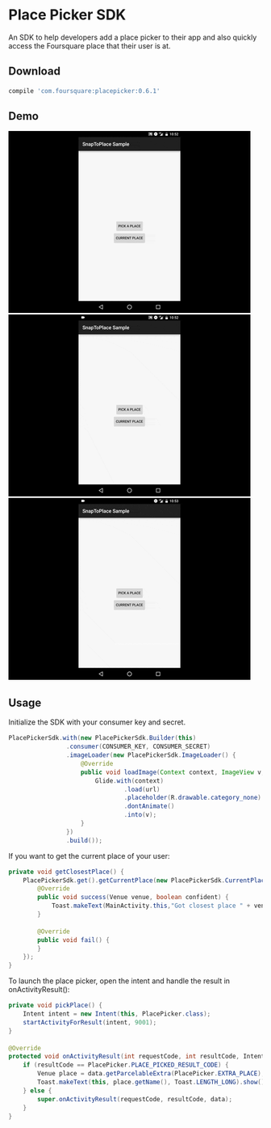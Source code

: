 Place Picker SDK
==================
An SDK to help developers add a place picker to their app and also quickly access the Foursquare place that their user is at.

Download
----------
```groovy
compile 'com.foursquare:placepicker:0.6.1'
```

Demo
----------
![currentplace](resources/placepicker-currentplace.gif)
<br/>
![pickplace](resources/placepicker-pickplace.gif)
<br/>
![changelocation](resources/placepicker-changelocation.gif)

Usage
----------

Initialize the SDK with your consumer key and secret.

```java
PlacePickerSdk.with(new PlacePickerSdk.Builder(this)
                .consumer(CONSUMER_KEY, CONSUMER_SECRET)
                .imageLoader(new PlacePickerSdk.ImageLoader() {
                    @Override
                    public void loadImage(Context context, ImageView v, String url) {
                        Glide.with(context)
                                .load(url)
                                .placeholder(R.drawable.category_none)
                                .dontAnimate()
                                .into(v);
                    }
                })
                .build());
```

If you want to get the current place of your user:
```java
private void getClosestPlace() {
    PlacePickerSdk.get().getCurrentPlace(new PlacePickerSdk.CurrentPlaceResult() {
        @Override
        public void success(Venue venue, boolean confident) {
            Toast.makeText(MainActivity.this,"Got closest place " + venue.getName() + " Confident? " + confident, Toast.LENGTH_LONG).show();
        }

        @Override
        public void fail() {
        }
    });
}
```

To launch the place picker, open the intent and handle the result in onActivityResult():
```java
private void pickPlace() {
    Intent intent = new Intent(this, PlacePicker.class);
    startActivityForResult(intent, 9001);
}

@Override
protected void onActivityResult(int requestCode, int resultCode, Intent data) {
    if (resultCode == PlacePicker.PLACE_PICKED_RESULT_CODE) {
        Venue place = data.getParcelableExtra(PlacePicker.EXTRA_PLACE);
        Toast.makeText(this, place.getName(), Toast.LENGTH_LONG).show();
    } else {
        super.onActivityResult(requestCode, resultCode, data);
    }
}
```
